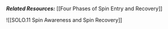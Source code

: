 ***Related Resources:*** [[Four Phases of Spin Entry and Recovery]]

![[SOLO.11 Spin Awareness and Spin Recovery]]